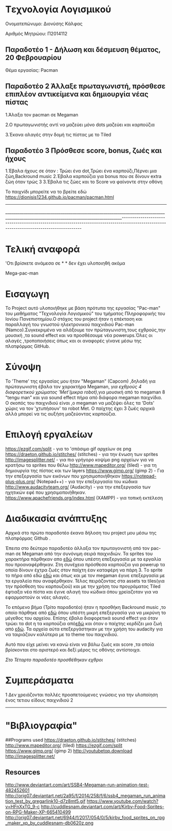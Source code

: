 ﻿# Tεχνολογία Λογισμικού

Ονοματεπώνυμο: Διονύσης Κάλφας

Αριθμός Μητρώου: Π2014112

## Παραδοτέο 1 - Δήλωση και δέσμευση θέματος, 20 Φεβρουαρίου

Θέμα εργασίας: Pacman


## Παραδοτέο 2 Άλλαξε πρωταγωνιστή, πρόσθεσε επιπλέον αντικείμενα και δημιουργία νέας πίστας

1.Άλαξα τον pacman σε Megaman

2.Ο πρωταγωνιστής αντί να μαζεύει μόνο dots μαζεύει και καρπούζια

3.Έκανα αλαγές στην δομή τις πίστας με το Tiled


## Παραδοτέο 3  Πρόσθεσε score, bonus, ζωές και ήχους
1.Έβαλα ήχους σε όταν : Τρώει ένα dot,Τρώει ένα καρπούζι,Πέρνει μια ζώη,Backround music
2.Έβαλα καρπούζια για bonus που σε δίνουν extra ζώη όταν τρώς 3
3.Έβαλα τις ζώες και το Score να φαίνοντε στην οθόνη


Το παιχνίδι μπορείτε να το βρείτε εδώ
https://dionisis1234.github.io/pacman/pacman.html

  
 ---------------------------------------------------------------------------------------------------------------------------------------
 _______________________________________________________________________________________________________________________________________----------------------------------------------------------------------------------------------------------------------------------------
  
  # Τελική αναφορά
  'Οτι βρίσκετε ανάμεσα σε * * δεν έχει υλοποιηθή ακόμα

Mega-pac-man

# Εισαγωγη

Το Project αυτό υλοποιήθηκε με βάση πρότυπα της εργασίας "Pac-man" του μαθήματος "Τεχνολογία Λογισμικού" 
του τμήματος Πληροφορικής του Ιονίου Πανεπιστημίου.Ο στόχος του project ήταν η επέκταση και παραλλαγή του 
γνωστού ηλεκτρονικού παιχνιδιού Pac-man (Namco).Συγκεκριμένα να αλάξουμε τον πρώταγωνιστη,τους εχθρούς,την μουσική
,τα sound effect και να προσθέσουμε νέα powerups.Όλες οι αλαγές ,τροποποιήσεις όπως και οι αναφορές γίνανε μέσω
της πλατφόρμας GitHub.


# Σύνοψη

Το 'Theme' της εργασίας μου ήταν "Megaman" (Capcom) ,δηλαδή για πρώταγωνιστη έβαλα τον χαρακτήρα Megaman,
*για εχθρούς 4 διαφορετικού χρώματος 'Met'(μικρα robot)*,για μουσική από το megaman 8 "tengu man"
και για sound effect πήρα από διάφορα megaman παιχνίδια.
Ο σκοπός του παιχνιδιού είναι ,ο megaman να μαζέψει όλες τα 'Dots' χώρις να τον 'χτυπήσουν' τα robot Met.
Ο παίχτης έχει 3 ζωές αρχικά αλλά μπορεί να τις αυξήση μαζεύοντας καρπούζια.


# Επιλογή εργαλείων
 https://ezgif.com/split  - για το 'σπάσιμο gif αρχείων σε png
 https://draeton.github.io/stitches/ (stitches) - για την ένωση των sprites
 http://imagesplitter.net/ - για πιο γρήγορο κοψίμο png αρχείων για να κρατήσω τα sprites που θέλω
 http://www.mapeditor.org/ (tiled) - για τη δημιουργία της πίστας και των layers
 https://www.gimp.org/ (gimp 2) - Για την επεξεργασία των εικόνων που χρησιμοποιήθηκαν
 https://notepad-plus-plus.org/ (Notepad++) - για την επεξεργασία του κώδικα
 http://www.audacityteam.org/ (Audacity) - για την επεξεργασία των ηχητικών εφέ που χρησιμοποιήθηκαν.
 https://www.apachefriends.org/index.html (XAMPP) - για τοπική εκτέλεση
 

 
 
 # Διαδικασία ανάπτυξης
 
 Αρχικά στο πρώτο παραδοτέο έκανα δήλοση του project μου μέσω της πλατφόρμας Github .
 
 Έπειτα στο δεύτερο παραδοτέο άλλαξα τον πρωταγονιστή από τον pac-man σε Megaman από την συνόνιμη σειρά παιχνιδιών.
 Τα sprites του χαρακτήρα πάρθηκαν απο [εδώ](http://orig07.deviantart.net/2a95/f/2014/258/f/6/ssb4_megaman_run_animation_test_by_gregarlink10-d7z8mt5.gif) όπου υπέστη επεξεργασία με τα εργαλία που προαναφέρθηκαν.
 Στη συνέχεια πρόσθεσα καρπούζια για powerup τα οποία δίνουν έχτρα ζωές στον παίχτη έαν καταφέρη να πάρη 3.
 Τo sprite το πήρα από εδώ [εδώ](http://cuddlesnam.deviantart.com/art/Kirby-Food-Sprites-on-RPG-Maker-XP-665410499) και όπως και με τον megaman έγινε επεξεργασία με τα εργαλεία που αναφέρθηκαν.
 Τέλος πειράζοντας στα assets τα tiles(για την πρόσθεση του καρπουζιού) και με την χρήση του προγράματος Tiled έφτιαξα νέα πίστα και έγινε αλαγή του κώδικα όπου χρείαζοταν για να εφαρμοστούν οι νέες αλαγές.
 
 Το επόμενο βήμα (Τρίτο παραδοτέο) ήταν η προσθήκη Backround music ,το οποίο πάρθηκε από [εδώ](https://www.youtube.com/watch?v=HFnXxTG_9-c) όπου υπέστη μικρή επεξεργασία για να μικρύνη το μέγεθος του αρχείου.
 Επίσης έβαλα διαφορετικά sound effect για όταν τρώει τα dot η τα καρπούζια από[εδώ](https://www.sounds-resource.com/nes/megaman2/sound/3616/) και όταν ο παίχτης κερδίζει μια ζωή από [εδώ](https://www.youtube.com/watch?v=69AyYUJUBTg).
 Τα αρχεία αύτα επεξεργάστηκαν με την χρήση του audacity για να ταιριάζουν καλύτερα με το theme του παιχνιδιού.
 
Αυτό που είχε μείνει να κανώ είναι να βάλω ζωές και score ,τα οποία βρίσκονται στο αριστερό και δεξί μέρος τις οθόνης αντίστοιχα.


*Στο Τέταρτο παραδοτέο προσθέθηκαν εχθροι*

 # Συμπεράσματα
 
 1 Δεν χρειάζονται πολλές προαπετούμενες γνώσεις για την υλοποίηση ένος τετιου είδους παιχνιδιού
 2 
 
 
 
---------------------------------------------------------------------------------------------------------------------------------------  
  # "Βιβλιογραφία"
##Programs used
  https://draeton.github.io/stitches/ (stitches)
  http://www.mapeditor.org/   (tiled)
  https://ezgif.com/split
  https://www.gimp.org/ (gimp 2)
  http://youtubetop.download
  http://imagesplitter.net/
  
## Resources
  http://www.deviantart.com/art/SSB4-Megaman-run-animation-test-482452601
  http://orig07.deviantart.net/2a95/f/2014/258/f/6/ssb4_megaman_run_animation_test_by_gregarlink10-d7z8mt5.gif
  https://www.youtube.com/watch?v=HFnXxTG_9-c
  http://cuddlesnam.deviantart.com/art/Kirby-Food-Sprites-on-RPG-Maker-XP-665410499
  http://orig07.deviantart.net/6944/f/2017/054/0/5/kirby_food_sprites_on_rpg_maker_xp_by_cuddlesnam-db0620z.png
